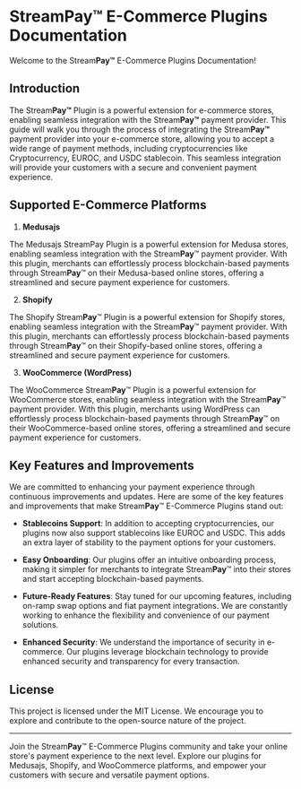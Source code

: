 # Stream**Pay™** E-Commerce Plugins Documentation

Welcome to the Stream**Pay™** E-Commerce Plugins Documentation!

## Introduction

The Stream**Pay™** Plugin is a powerful extension for e-commerce stores, enabling seamless integration with the Stream**Pay™** payment provider. This guide will walk you through the process of integrating the Stream**Pay™** payment provider into your e-commerce store, allowing you to accept a wide range of payment methods, including cryptocurrencies like Cryptocurrency, EUROC, and USDC stablecoin. This seamless integration will provide your customers with a secure and convenient payment experience.

## Supported E-Commerce Platforms

1. **Medusajs**

The Medusajs StreamPay Plugin is a powerful extension for Medusa stores, enabling seamless integration with the Stream**Pay**™ payment provider. With this plugin, merchants can effortlessly process blockchain-based payments through Stream**Pay**™ on their Medusa-based online stores, offering a streamlined and secure payment experience for customers.

2. **Shopify**

The Shopify Stream**Pay**™ Plugin is a powerful extension for Shopify stores, enabling seamless integration with the Stream**Pay**™ payment provider. With this plugin, merchants can effortlessly process blockchain-based payments through Stream**Pay**™ on their Shopify-based online stores, offering a streamlined and secure payment experience for customers.

3. **WooCommerce (WordPress)**

The WooCommerce Stream**Pay**™ Plugin is a powerful extension for WooCommerce stores, enabling seamless integration with the Stream**Pay**™ payment provider. With this plugin, merchants using WordPress can effortlessly process blockchain-based payments through Stream**Pay**™ on their WooCommerce-based online stores, offering a streamlined and secure payment experience for customers.

## Key Features and Improvements

We are committed to enhancing your payment experience through continuous improvements and updates. Here are some of the key features and improvements that make Stream**Pay**™ E-Commerce Plugins stand out:

- **Stablecoins Support**: In addition to accepting cryptocurrencies, our plugins now also support stablecoins like EUROC and USDC. This adds an extra layer of stability to the payment options for your customers.

- **Easy Onboarding**: Our plugins offer an intuitive onboarding process, making it simpler for merchants to integrate Stream**Pay**™ into their stores and start accepting blockchain-based payments.

- **Future-Ready Features**: Stay tuned for our upcoming features, including on-ramp swap options and fiat payment integrations. We are constantly working to enhance the flexibility and convenience of our payment solutions.

- **Enhanced Security**: We understand the importance of security in e-commerce. Our plugins leverage blockchain technology to provide enhanced security and transparency for every transaction.

## License

This project is licensed under the MIT License. We encourage you to explore and contribute to the open-source nature of the project.

---

Join the Stream**Pay**™ E-Commerce Plugins community and take your online store's payment experience to the next level. Explore our plugins for Medusajs, Shopify, and WooCommerce platforms, and empower your customers with secure and versatile payment options.
